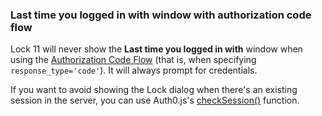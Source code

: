### Last time you logged in with window with authorization code flow

Lock 11 will never show the **Last time you logged in with** window when using the [Authorization Code Flow](/api-auth/grant/authorization-code) (that is, when specifying `response_type='code'`). It will always prompt for credentials.

If you want to avoid showing the Lock dialog when there's an existing session in the server, you can use Auth0.js's [checkSession()](/libraries/auth0js#using-checksession-to-acquire-new-tokens) function.
